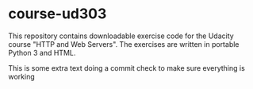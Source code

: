 # course-ud303

This repository contains downloadable exercise code for the Udacity course
"HTTP and Web Servers".  The exercises are written in portable Python 3 and
HTML.

This is some extra text doing a commit check to make sure everything is working

